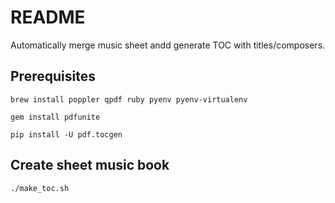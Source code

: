 # README

Automatically merge music sheet andd generate TOC with titles/composers.

## Prerequisites

`brew install poppler qpdf ruby pyenv pyenv-virtualenv`

`gem install pdfunite`

`pip install -U pdf.tocgen`

## Create sheet music book

`./make_toc.sh`
